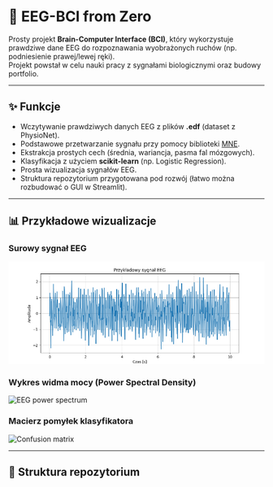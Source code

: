 # 🧠 EEG-BCI from Zero

Prosty projekt **Brain-Computer Interface (BCI)**, który wykorzystuje prawdziwe dane EEG do rozpoznawania wyobrażonych ruchów (np. podniesienie prawej/lewej ręki).  
Projekt powstał w celu nauki pracy z sygnałami biologicznymi oraz budowy portfolio.

---

## ✨ Funkcje
- Wczytywanie prawdziwych danych EEG z plików **.edf** (dataset z PhysioNet).
- Podstawowe przetwarzanie sygnału przy pomocy biblioteki [MNE](https://mne.tools).
- Ekstrakcja prostych cech (średnia, wariancja, pasma fal mózgowych).
- Klasyfikacja z użyciem **scikit-learn** (np. Logistic Regression).
- Prosta wizualizacja sygnałów EEG.
- Struktura repozytorium przygotowana pod rozwój (łatwo można rozbudować o GUI w Streamlit).

---

## 📊 Przykładowe wizualizacje

### Surowy sygnał EEG
![EEG raw signal](assets/eeg_raw.png)

### Wykres widma mocy (Power Spectral Density)
![EEG power spectrum](assets/eeg_psd.png)

### Macierz pomyłek klasyfikatora
![Confusion matrix](assets/confusion_matrix.png)

---

## 📂 Struktura repozytorium
